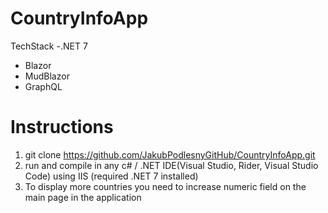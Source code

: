 # CountryInfoApp

TechStack
-.NET 7
- Blazor
- MudBlazor
- GraphQL

# Instructions
1. git clone https://github.com/JakubPodlesnyGitHub/CountryInfoApp.git
2. run and compile in any c# / .NET IDE(Visual Studio, Rider, Visual Studio Code) using IIS  (required .NET 7 installed)
3. To display more countries you need to increase numeric field on the main page in the application
